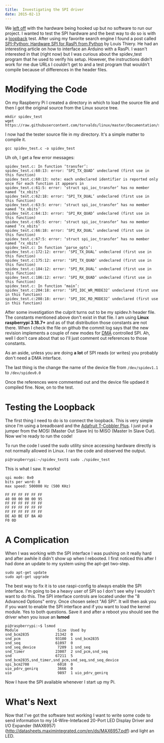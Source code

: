 ```yaml
---
title:  Investigating the SPI driver
date: 2015-02-13
---
```


We [left off]({filename}2015-02-08-lighting-an-led.md) with the hardware being hooked up but no software to run our
project. I wanted to test the SPI hardware and the best way to do so is with a
[loopback](https://en.wikipedia.org/wiki/Loopback) test. After using my favorite search engine I found a post called
[SPI-Python: Hardware SPI for RasPi from Python](http://louisthiery.com/?p=248&preview=true) by Louis Thiery. He had an
interesting article on how to interface an Arduino with a RasPi. I wasn't
interested in that (right now) but I was curious about the spidev_test program
that he used to verify his setup. However, the instructions didn't work for me
due URLs I couldn't get to and a test program that wouldn't compile because of
differences in the header files.

Modifying the Code
==================

On my Raspberry Pi I created a directory in which to load the source file and
then I got the original source from the Linux source tree.

```
mkdir spidev_test
wget https://raw.githubusercontent.com/torvalds/linux/master/Documentation/spi/spidev_test.c
```

I now had the tester source file in my directory. It's a simple matter to
compile it.

```
gcc spidev_test.c -o spidev_test
```

Uh oh, I get a few error messages:

```
spidev_test.c: In function ‘transfer’:
spidev_test.c:60:13: error: ‘SPI_TX_QUAD’ undeclared (first use in this function)
spidev_test.c:60:13: note: each undeclared identifier is reported only once for each function it appears in
spidev_test.c:61:5: error: ‘struct spi_ioc_transfer’ has no member named ‘tx_nbits’
spidev_test.c:62:18: error: ‘SPI_TX_DUAL’ undeclared (first use in this function)
spidev_test.c:63:5: error: ‘struct spi_ioc_transfer’ has no member named ‘tx_nbits’
spidev_test.c:64:13: error: ‘SPI_RX_QUAD’ undeclared (first use in this function)
spidev_test.c:65:5: error: ‘struct spi_ioc_transfer’ has no member named ‘rx_nbits’
spidev_test.c:66:18: error: ‘SPI_RX_DUAL’ undeclared (first use in this function)
spidev_test.c:67:5: error: ‘struct spi_ioc_transfer’ has no member named ‘rx_nbits’
spidev_test.c: In function ‘parse_opts’:
spidev_test.c:172:12: error: ‘SPI_TX_DUAL’ undeclared (first use in this function)
spidev_test.c:175:12: error: ‘SPI_TX_QUAD’ undeclared (first use in this function)
spidev_test.c:184:12: error: ‘SPI_RX_DUAL’ undeclared (first use in this function)
spidev_test.c:186:12: error: ‘SPI_RX_QUAD’ undeclared (first use in this function)
spidev_test.c: In function ‘main’:
spidev_test.c:204:18: error: ‘SPI_IOC_WR_MODE32’ undeclared (first use in this function)
spidev_test.c:208:18: error: ‘SPI_IOC_RD_MODE32’ undeclared (first use in this function)
```

After some investigation the culprit turns out to be my spidev.h header file.
The constants mentioned above don't exist in that file. I am using **Linux
raspberrypi 3.18.7+** and as of that distribution those constants are not there.
When I check the file on github the commit log says that the new revision
implements a couple of new modes for [DMA](https://en.wikipedia.org/wiki/Direct_memory_access) controlled SPI. Ah, well I don't
care about that so I'll just comment out references to those constants.

As an aside, unless you are doing **a lot** of SPI reads (or writes) you
probably don't need a DMA interface.

The last thing is the change the name of the device file from `/dev/spidev1.1` to
`/dev/spidev0.0`

Once the references were commented out and the device file updaed it compiled
fine. Now, on to the test.

Testing the Loopback
====================

The first thing I need to do is to connect the loopback. This is very simple
since I'm using a breadboard and the [Adafruit T-Cobbler Plus](http://www.adafruit.com/products/2028). I just put a
jumper from the MOSI (Master Out Slave In) to MISO (Master In Slave Out). Now
we're ready to run the code!

To run the code I used the sudo utility since accessing hardware directly is not
normally allowed in Linux. I ran the code and observed the output.

```
pi@raspberrypi:~/spidev_test$ sudo ./spidev_test
```

This is what I saw. It works!

```
spi mode: 0x0
bits per word: 8
max speed: 500000 Hz (500 KHz)

FF FF FF FF FF FF
40 00 00 00 00 95
FF FF FF FF FF FF
FF FF FF FF FF FF
FF FF FF FF FF FF
DE AD BE EF BA AD
F0 0D
```

A Complication
==============

When I was working with the SPI interface I was pushing on it really hard and
after awhile it didn't show up when I rebooted. I first noticed this after I had
done an update to my system using the apt-get two-step.

```
sudo apt-get update
sudo apt-get upgrade
```

The best way to fix it is to use raspi-config to always enable the SPI
interface. I'm going to be a heavy user of SPI so I don't see why I wouldn't
want to do this. The SPI interface controls are located under the "8 Advanced
Options" entry. Once chosen select "A6 SPI". It will then ask you if you want to
enable the SPI interface and if you want to load the kernel module. Yes to both
questions. Save it and after a reboot you should see the driver when you issue
an **lsmod**

```
pi@raspberrypi:~$ lsmod
Module                  Size  Used by
snd_bcm2835            21342  0
snd_pcm                93100  1 snd_bcm2835
snd_seq                61097  0
snd_seq_device          7209  1 snd_seq
snd_timer              23007  2 snd_pcm,snd_seq
snd                    67211  5 snd_bcm2835,snd_timer,snd_pcm,snd_seq,snd_seq_device
spi_bcm2708             6018  0
uio_pdrv_genirq         3666  0
uio                     9897  1 uio_pdrv_genirq
```

Now I have the SPI available whenever I start up my Pi.

What's Next
===========

Now that I've got the software test working I want to write some code to send
information to my [4-Wire-Intefaced 20-Port LED Display Driver and I/O Expander
(MAX6957)(http://datasheets.maximintegrated.com/en/ds/MAX6957.pdf) and light an LED.

